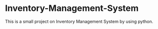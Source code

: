 # Inventory-Management-System
This is a small project on Inventory Management System by using python.
